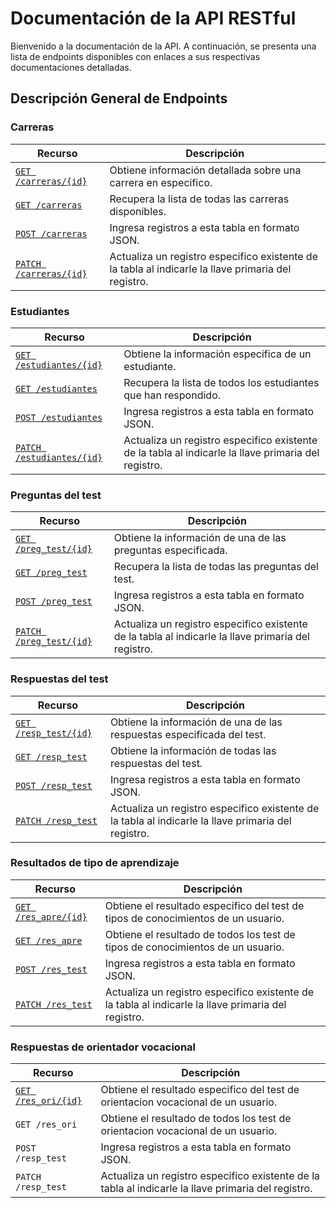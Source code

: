 # Documentación de la API RESTful

Bienvenido a la documentación de la API. A continuación, se presenta una lista
de endpoints disponibles con enlaces a sus respectivas documentaciones detalladas.

## Descripción General de Endpoints

### Carreras
| Recurso                    | Descripción |
| -------------------------- | ----------- |
| [`GET /carreras/{id}`](./carreras/get-id.md)          | Obtiene información detallada sobre una carrera en especifico. |
| [`GET /carreras`](./carreras/get-all.md)   | Recupera la lista de todas las carreras disponibles. |
| [`POST /carreras`](./carreras/post.md)     | Ingresa registros a esta tabla en formato JSON. |
| [`PATCH /carreras/{id}`](./carreras/patch.md)    | Actualiza un registro especifico existente de la tabla al indicarle la llave primaria del registro. |

### Estudiantes
| Recurso                    | Descripción |
| -------------------------- | ----------- |
| [`GET /estudiantes/{id}`](./estudiantes/get-id.md) | Obtiene la información especifica de un estudiante. |
| [`GET /estudiantes`](./estudiantes/get-all.md) | Recupera la lista de todos los estudiantes que han respondido. |
| [`POST /estudiantes`](./estudiantes/post.md)   | Ingresa registros a esta tabla en formato JSON. |
| [`PATCH /estudiantes/{id}`](./estudiantes/patch.md)    | Actualiza un registro especifico existente de la tabla al indicarle la llave primaria del registro. |

### Preguntas del test
| Recurso                    | Descripción |
| -------------------------- | ----------- |
| [`GET /preg_test/{id}`](./preg_test/get-id.md)   | Obtiene la información de una de las preguntas especificada. |
| [`GET /preg_test`](./preg_test/get-all.md)   | Recupera la lista de todas las preguntas del test. |
| [`POST /preg_test`](./preg_test/post.md)    | Ingresa registros a esta tabla en formato JSON. |
| [`PATCH /preg_test/{id}`](./preg_test/patch.md)     | Actualiza un registro especifico existente de la tabla al indicarle la llave primaria del registro. |

### Respuestas del test
| Recurso                    | Descripción |
| -------------------------- | ----------- |
| [`GET /resp_test/{id}`](./resp_test/get-id.md)   | Obtiene la información de una de las respuestas especificada del test. |
| [`GET /resp_test`](./resp_test/get-all.md)   | Obtiene la información de todas las respuestas del test. |
| [`POST /resp_test`](./resp_test/post.md)     | Ingresa registros a esta tabla en formato JSON. |
| [`PATCH /resp_test`](./resp_test/patch.md)     | Actualiza un registro especifico existente de la tabla al indicarle la llave primaria del registro. |

### Resultados de tipo de aprendizaje
| Recurso                    | Descripción |
| -------------------------- | ----------- |
| [`GET /res_apre/{id}`](./res_apre/get-id.md)   | Obtiene el resultado especifico del test de tipos de conocimientos de un usuario. |
| [`GET /res_apre`](./res_apre/get-all.md)   | Obtiene el resultado de todos los test de tipos de conocimientos de un usuario. |
| [`POST /res_test`](./res_apre/post.md)     | Ingresa registros a esta tabla en formato JSON. |
| [`PATCH /res_test`](./res_apre/patch.md)     | Actualiza un registro especifico existente de la tabla al indicarle la llave primaria del registro. |
### Respuestas de orientador vocacional
| Recurso                    | Descripción |
| -------------------------- | ----------- |
| [`GET /res_ori/{id}`](./endpoints/get-temas-id-libros.md)   | Obtiene el resultado especifico del test de orientacion vocacional de un usuario. |
| `GET /res_ori`     | Obtiene el resultado de todos los test de orientacion vocacional de un usuario. |
| `POST /resp_test`     | Ingresa registros a esta tabla en formato JSON. |
| `PATCH /resp_test`     | Actualiza un registro especifico existente de la tabla al indicarle la llave primaria del registro. |